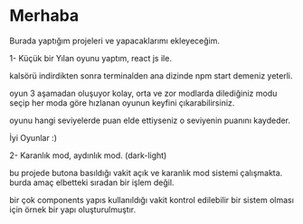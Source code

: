 # Merhaba 
Burada yaptığım projeleri ve yapacaklarımı ekleyeceğim.


1- Küçük bir Yılan oyunu yaptım, react js ile.

kalsörü indirdikten sonra terminalden ana dizinde npm start demeniz yeterli.

oyun 3 aşamadan oluşuyor kolay, orta ve zor modlarda dilediğiniz modu seçip her moda göre hızlanan oyunun keyfini çıkarabilirsiniz.

oyunu hangi seviyelerde puan elde ettiyseniz o seviyenin puanını kaydeder.

İyi Oyunlar :)

2- Karanlık mod, aydınlık mod. (dark-light)

bu projede butona basıldığı vakit açık ve karanlık mod sistemi çalışmakta. burda amaç elbetteki sıradan bir işlem değil.

bir çok components yapıs kullanıldığı vakit kontrol edilebilir bir sistem olması için örnek bir yapı oluşturulmuştır.
